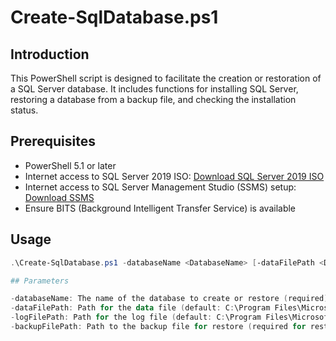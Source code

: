 # Create-SqlDatabase.ps1

## Introduction

This PowerShell script is designed to facilitate the creation or restoration of a SQL Server database. It includes functions for installing SQL Server, restoring a database from a backup file, and checking the installation status.

## Prerequisites

- PowerShell 5.1 or later
- Internet access to SQL Server 2019 ISO: [Download SQL Server 2019 ISO](https://download.microsoft.com/download/7/c/1/7c14e92e-bdcb-4f89-b7cf-93543e7112d1/SQLServer2019-x64-ENU-Dev.iso)
- Internet access to SQL Server Management Studio (SSMS) setup: [Download SSMS](https://aka.ms/ssmsfullsetup)
- Ensure BITS (Background Intelligent Transfer Service) is available

## Usage

```powershell
.\Create-SqlDatabase.ps1 -databaseName <DatabaseName> [-dataFilePath <DataFilePath>] [-logFilePath <LogFilePath>] [-backupFilePath <BackupFilePath>]

## Parameters 

-databaseName: The name of the database to create or restore (required).
-dataFilePath: Path for the data file (default: C:\Program Files\Microsoft SQL Server\MSSQL15.SQLEXPRESS\MSSQL\DATA\).
-logFilePath: Path for the log file (default: C:\Program Files\Microsoft SQL Server\MSSQL15.SQLEXPRESS\MSSQL\DATA\).
-backupFilePath: Path to the backup file for restore (required for restore).